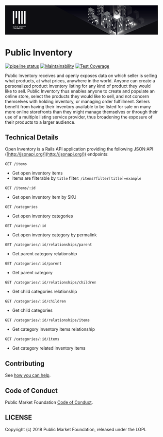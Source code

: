 ![Public Market Foundation](.github/public_market_readme_banner_1024_big.png)

# Public Inventory

[![pipeline status](https://gitlab.com/publicmarket/open-inventory/badges/master/pipeline.svg)](https://gitlab.com/publicmarket/open-inventory/commits/master)
[![Maintainability](https://api.codeclimate.com/v1/badges/2a08e6ac45bd2fce6395/maintainability)](https://codeclimate.com/github/public-market-foundation/public-inventory/maintainability)
[![Test Coverage](https://api.codeclimate.com/v1/badges/2a08e6ac45bd2fce6395/test_coverage)](https://codeclimate.com/github/public-market-foundation/public-inventory/test_coverage)

Public Inventory receives and openly exposes data on which seller is selling what products, at what prices, anywhere in the world. Anyone can create a personalized product inventory listing for any kind of product they would like to sell. Public Inventory thus enables anyone to create and populate an online store, select the products they would like to sell, and not concern themselves with holding inventory, or managing order fulfillment. Sellers benefit from having their inventory available to be listed for sale on many more online storefronts than they might manage themselves or through their use of a multiple listing service provider, thus broadening the exposure of their products to a larger audience.

## Technical Details

Open Inventory is a Rails API application providing the following JSON:API ([http://jsonapi.org/](http://jsonapi.org/)) endpoints:

`GET /items`

* Get open inventory items
* Items are filterable by `title` filter: `/items?filter[title]=example`

`GET /items/:id`

* Get open inventory item by SKU

`GET /categories`

* Get open inventory categories

`GET /categories/:id`

* Get open inventory category by permalink

`GET /categories/:id/relationships/parent`

* Get parent category relationship

`GET /categories/:id/parent`

* Get parent category

`GET /categories/:id/relationships/children`

* Get child categories relationship

`GET /categories/:id/children`

* Get child categories

`GET /categories/:id/relationships/items`

* Get category inventory items relationship

`GET /categories/:id/items`

* Get category related inventory items

## Contributing

See [how you can help](.github/CONTRIBUTING.md).

## Code of Conduct

Public Market Foundation [Code of Conduct](.github/CODE_OF_CONDUCT.md).

## LICENSE

Copyright (c) 2018 Public Market Foundation, released under the LGPL
